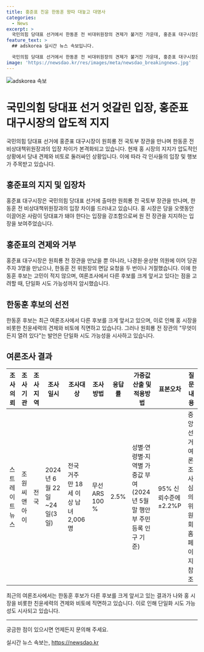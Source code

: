 ```yaml
---
title: 홍준표 친윤 한동훈 왕따 대놓고 대명사
categories:
  - News
excerpt: >
  국민의힘 당대표 선거에서 한동훈 전 비대위원장의 견제가 불거진 가운데, 홍준표 대구시장은 다른 친윤계 인사들과 달리 한 전 위원장과의 만남을 거부하는 모습을 보였다. 한편, 한동훈 후보는 여론조사에서 여당 지지층 내에서도 큰 지지를 얻고 있어 단일화 시도 가능성이 제기되고 있다. 이에 대한 윤심의 영향력과 대통령 지지율과의 관련성이 주목된다.
feature_text: >
  ## adskorea 실시간 뉴스 속보입니다.

  국민의힘 당대표 선거에서 한동훈 전 비대위원장의 견제가 불거진 가운데, 홍준표 대구시장은 다른 친윤계 인사들과 달리 한 전 위원장과의 만남을 거부하는 모습을 보였다. 한편, 한동훈 후보는 여론조사에서 여당 지지층 내에서도 큰 지지를 얻고 있어 단일화 시도 가능성이 제기되고 있다. 이에 대한 윤심의 영향력과 대통령 지지율과의 관련성이 주목된다.
image: 'https://newsdao.kr/res/images/meta/newsdao_breakingnews.jpg'
---
```


<p><img src="https://newsdao.kr/res/images/meta/newsdao_breakingnews.jpg" alt="adskorea 속보" /></p>

<h1>국민의힘 당대표 선거 엇갈린 입장, 홍준표 대구시장의 압도적 지지</h1>

<p data-ke-size="size16">국민의힘 당대표 선거에 홍준표 대구시장이 원희룡 전 국토부 장관을 만나며 한동훈 전 비상대책위원장과의 입장 차이가 본격화되고 있습니다. 현재 홍 시장의 지지가 압도적인 상황에서 당내 견제와 비토로 둘러싸인 상황입니다. 이에 따라 각 인사들의 입장 및 행보가 주목받고 있습니다.</p>

<h2 data-ke-size="size26">홍준표의 지지 및 입장차</h2>

<p data-ke-size="size16">홍준표 대구시장은 국민의힘 당대표 선거에 출마한 원희룡 전 국토부 장관을 만나며, 한동훈 전 비상대책위원장과의 입장 차이를 드러내고 있습니다. 홍 시장은 당을 오랫동안 이끌어온 사람이 당대표가 돼야 한다는 입장을 강조함으로써 원 전 장관을 지지하는 입장을 보여주었습니다.</p>

<h2 data-ke-size="size26">홍준표의 견제와 거부</h2>

<p data-ke-size="size16">홍준표 대구시장은 원희룡 전 장관을 만났을 뿐 아니라, 나경원·윤상현 의원에 이어 당권주자 3명을 만났으나, 한동훈 전 위원장의 면담 요청을 두 번이나 거절했습니다. 이에 한동훈 후보는 고민이 적지 않으며, 여론조사에서 다른 후보를 크게 앞서고 있다는 점을 고려할 때, 단일화 시도 가능성까지 암시했습니다.</p>

<h2 data-ke-size="size26">한동훈 후보의 선전</h2>

<p data-ke-size="size16">한동훈 후보는 최근 여론조사에서 다른 후보를 크게 앞서고 있으며, 이로 인해 홍 시장을 비롯한 친윤세력의 견제와 비토에 직면하고 있습니다. 그러나 원희룡 전 장관의 "무엇이든지 열려 있다"는 발언은 단일화 시도 가능성을 시사하고 있습니다.</p>

<h2 data-ke-size="size26">여론조사 결과</h2>

<table>
   <thead>
      <tr>
         <th>조사의뢰</th>
         <th>조사기관</th>
         <th>조사지역</th>
         <th>조사일시</th>
         <th>조사대상</th>
         <th>조사방법</th>
         <th>응답률</th>
         <th>가중값 산출 및 적용방법</th>
         <th>표본오차</th>
         <th>질문내용</th>
      </tr>
   </thead>
   <tbody>
      <tr>
         <td>스트레이트뉴스</td>
         <td>조원씨앤아이</td>
         <td>전국</td>
         <td>2024년 6월 22일~24일(3일)</td>
         <td>전국 거주 만 18세 이상 남녀 2,006명</td>
         <td>무선 ARS 100 %</td>
         <td>2.5%</td>
         <td>성별·연령별·지역별 가중값 부여(2024년 5월말 행안부 주민등록 인구 기준)</td>
         <td>95% 신뢰수준에 ±2.2%P</td>
         <td>중앙선거여론조사심의위원회 홈페이지 참조</td>
      </tr>
   </tbody>
</table>

<p data-ke-size="size16">최근의 여론조사에서는 한동훈 후보가 다른 후보를 크게 앞서고 있는 결과가 나와 홍 시장을 비롯한 친윤세력의 견제와 비토에 직면하고 있습니다. 이로 인해 단일화 시도 가능성도 시사되고 있습니다.</p>

<hr>

<p data-ke-size="size16">궁금한 점이 있으시면 언제든지 문의해 주세요.</p>
실시간 뉴스 속보는, <a href="https://newsdao.kr" rel="dofollow">https://newsdao.kr</a>


